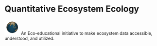 # Quantitative Ecosystem Ecology 
<img src="https://github.com/JoeVonFischer/QuantEcosysEcol/blob/main/earth.gif" width="50px"> An Eco-educational initiative to make ecosystem data accessible, understood, and utilized. 

